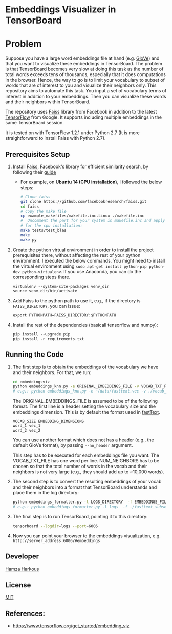 # Embeddings Visualizer in TensorBoard

# Problem

Suppose you have a large word embeddings file at hand (e.g. [GloVe](https://github.com/stanfordnlp/GloVe)) and that you want to visualize these embeddings in TensorBoard. The problem is that TensorBoard becomes very slow at doing this task as the number of total words exceeds tens of thousands, especially that it does computations in the browser. Hence, the way to go is to limit your vocabulary to subset of words that are of interest to you and visualize their neighbors only. This repository aims to automate this task. You input a set of vocabulary terms of interest in addition to your embeddings. Then you can visualize these words and their neighbors within TensorBoard.

The repository uses [Faiss](https://github.com/facebookresearch/faiss) library from Facebook in addition to the latest [TensorFlow](tensorflow.org) from Google.
It supports including multiple embeddings in the same TensorBoard session. 

It is tested on  with TensorFlow 1.2.1 under Python 2.7 (It is more straightforward to install Faiss with Python 2.7).


## Prerequisites Setup 

1. Install [Faiss](https://github.com/facebookresearch/faiss), Facebook's library for efficient similarity search, by following their [guide](https://github.com/facebookresearch/faiss/blob/master/INSTALL)
    * For example, on **Ubuntu 14 (CPU installation)**, I followed the below steps:
        ```bash
        # Clone faiss
        git clone https://github.com/facebookresearch/faiss.git
        cd faiss
        # copy the make file
        cp example_makefiles/makefile.inc.Linux ./makefile.inc
        #  Uncomment the part for your system in makefile.inc and apply the commands. E.g. for Ubuntu 14, I applied `sudo apt-get install libopenblas-dev liblapack3 python-numpy python-dev` and uncommented the line starting with BLASLDFLAGS
        # for the cpu installation:
        make tests/test_blas
		make
		make py
        ```
2. Create the python virtual environment in order to install the project prerequisites there, without affecting the rest of your python environment. I executed the below commands. You might need to install the virtual environment using `sudo apt-get install python-pip python-dev python-virtualenv`. If you use Anaconda, you can do the corresponding steps there.
    ```
    virtualenv --system-site-packages venv_dir
    source venv_dir/bin/activate
    ```
    
3. Add Faiss to the python path to use it, e.g., if the directory is `FAISS_DIRECTORY`, you can issue:
	```
	export PYTHONPATH=FAISS_DIRECTORY:$PYTHONPATH
	```
4. Install the rest of the dependencies (basicall tensorflow and numpy):
    ```
	pip install --upgrade pip
    pip install -r requirements.txt
    ```

   
## Running the Code
1. The first step is to obtain the embeddings of the vocabulary we have and their neighbors. For that, we run:
	```bash
    cd embeddingsviz
    python embeddings_knn.py -e ORIGINAL_EMBEDDINGS_FILE -v VOCAB_TXT_FILE -o OUTPUT_EMBEDDINGS_FILE -k NUM_NEIGHBORS
    # e.g.: python embeddings_knn.py -e ~/data/fasttext.vec -v ./vocab_file.txt -o ./fasttext_subset_1.vec -k 100
    ```
    The ORIGINAL_EMBEDDINGS_FILE is assumed to be of the following format. The first line is a header setting the vocabulary size and the embeddings dimension. 	This is by default the format used in [fastText](https://github.com/facebookresearch/fastText). 
    ```
    VOCAB_SIZE EMBEDDING_DIMENSIONS
    word_1 vec_1
    word_2 vec_2
    ```
   	You can use another format which does not has a header (e.g., the default GloVe format), by passing `--no_header` argument. 
    
    This step has to be executed for each embeddings file you want. The VOCAB_TXT_FILE has one word per line. NUM_NEIGHBORS has to be chosen so that the total number of words in the vocab and their neighbors is not very large (e.g., they should add up to ~10,000 words).
    
2. The second step is to convert the resulting embeddings of your vocab and their neighbors into a format that TensorBoard understands and place them in the log directory:
	```bash
    python embeddings_formatter.py -l LOGS_DIRECTORY  -f EMBEDDINGS_FILE_1  EMBEDDINGS_FILE_2  -n NAME_1 NAME_2
    # e.g.: python embeddings_formatter.py -l logs  -f ./fasttext_subset_1.vec ./fasttext_subset_2.vec -n subset_1 subset_2
    ```
3. The final step is to run TensorBoard, pointing it to this directory:
	```bash
    tensorboard --logdir=logs --port=6006
    ```
4. Now you can point your browser to the embeddings visualization, e.g. `http://server_address:6006/#embeddings`
  
    
## Developer
[Hamza Harkous](hamzaharkous.com)

## License
[MIT](https://opensource.org/licenses/MIT)
    
    
## References:
* https://www.tensorflow.org/get_started/embedding_viz
